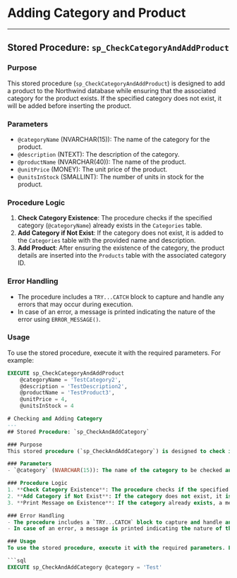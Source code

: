 # Adding Category and Product 
---
## Stored Procedure: `sp_CheckCategoryAndAddProduct`

### Purpose
This stored procedure (`sp_CheckCategoryAndAddProduct`) is designed to add a product to the Northwind database while ensuring that the associated category for the product exists. If the specified category does not exist, it will be added before inserting the product.

### Parameters
- `@categoryName` (NVARCHAR(15)): The name of the category for the product.
- `@description` (NTEXT): The description of the category.
- `@productName` (NVARCHAR(40)): The name of the product.
- `@unitPrice` (MONEY): The unit price of the product.
- `@unitsInStock` (SMALLINT): The number of units in stock for the product.

### Procedure Logic
1. **Check Category Existence**: The procedure checks if the specified category (`@categoryName`) already exists in the `Categories` table.
2. **Add Category if Not Exist**: If the category does not exist, it is added to the `Categories` table with the provided name and description.
3. **Add Product**: After ensuring the existence of the category, the product details are inserted into the `Products` table with the associated category ID.

### Error Handling
- The procedure includes a `TRY...CATCH` block to capture and handle any errors that may occur during execution.
- In case of an error, a message is printed indicating the nature of the error using `ERROR_MESSAGE()`.

### Usage
To use the stored procedure, execute it with the required parameters. For example:

```sql
EXECUTE sp_CheckCategoryAndAddProduct 
    @categoryName = 'TestCategory2', 
    @description = 'TestDescription2', 
    @productName = 'TestProduct3',
    @unitPrice = 4,
    @unitsInStock = 4

# Checking and Adding Category
---
## Stored Procedure: `sp_CheckAndAddCategory`

### Purpose
This stored procedure (`sp_CheckAndAddCategory`) is designed to check if a specified category exists in the Northwind database. If the category does not exist, it is added to the `Categories` table.

### Parameters
- `@category` (NVARCHAR(15)): The name of the category to be checked and added.

### Procedure Logic
1. **Check Category Existence**: The procedure checks if the specified category (`@category`) already exists in the `Categories` table.
2. **Add Category if Not Exist**: If the category does not exist, it is added to the `Categories` table with the provided name.
3. **Print Message on Existence**: If the category already exists, a message is printed indicating that the category is already in the database.

### Error Handling
- The procedure includes a `TRY...CATCH` block to capture and handle any errors that may occur during execution.
- In case of an error, a message is printed indicating the nature of the error using `ERROR_MESSAGE()`.

### Usage
To use the stored procedure, execute it with the required parameters. For example:

```sql
EXECUTE sp_CheckAndAddCategory @category = 'Test'

